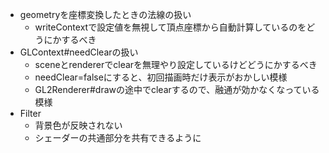 - geometryを座標変換したときの法線の扱い
  - writeContextで設定値を無視して頂点座標から自動計算しているのをどうにかするべき
- GLContext#needClearの扱い
  - sceneとrendererでclearを無理やり設定しているけどどうにかするべき
  - needClear=falseにすると、初回描画時だけ表示がおかしい模様
  - GL2Renderer#drawの途中でclearするので、融通が効かなくなっている模様
- Filter
  - 背景色が反映されない
  - シェーダーの共通部分を共有できるように